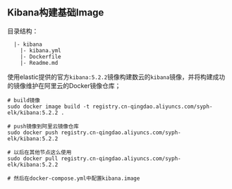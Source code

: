
## Kibana构建基础Image

目录结构：

```
  |- kibana
    |- kibana.yml
    |- Dockerfile
    |- Readme.md
```
使用elastic提供的官方`kibana:5.2.2`镜像构建数云的`kibana`镜像，并将构建成功的镜像维护在阿里云的Docker镜像仓库；

```
# build镜像
sudo docker image build -t registry.cn-qingdao.aliyuncs.com/syph-elk/kibana:5.2.2 .

# push镜像到阿里云镜像仓库
sudo docker push registry.cn-qingdao.aliyuncs.com/syph-elk/kibana:5.2.2

# 以后在其他节点这么使用
sudo docker pull registry.cn-qingdao.aliyuncs.com/syph-elk/kibana:5.2.2

# 然后在docker-compose.yml中配置kibana.image
```
